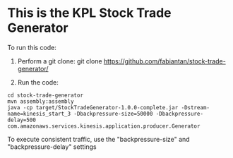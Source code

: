 # This is the KPL Stock Trade Generator

To run this code:

1) Perform a git clone:
 git clone https://github.com/fabiantan/stock-trade-generator/

2) Run the code:
```
cd stock-trade-generator
mvn assembly:assembly
java -cp target/StockTradeGenerator-1.0.0-complete.jar -Dstream-name=kinesis_start_3 -Dbackpressure-size=50000 -Dbackpressure-delay=500 com.amazonaws.services.kinesis.application.producer.Generator
```

To execute consistent traffic, use the "backpressure-size" and "backpressure-delay" settings
```

